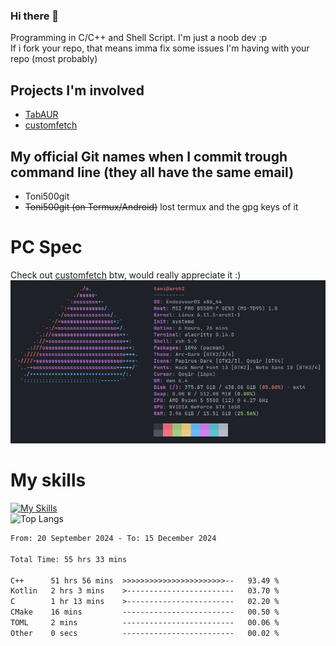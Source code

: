 ### Hi there 👋

Programming in C/C++ and Shell Script. I'm just a noob dev :p\
If i fork your repo, that means imma fix some issues I'm having with your repo (most probably)

## Projects I'm involved
 - [TabAUR](https://github.com/BurntRanch/TabAUR)
 - [customfetch](https://github.com/Toni500github/customfetch)

## My official Git names when I commit trough command line (they all have the same email)
* Toni500git
* ~~Toni500git (on Termux/Android)~~ lost termux and the gpg keys of it

# PC Spec
Check out [customfetch](https://github.com/Toni500github/customfetch) btw, would really appreciate it :)
![screenshot.png](https://github.com/Toni500github/customfetch/raw/main/screenshot.png)

# My skills
[![My Skills](https://skillicons.dev/icons?i=cpp,bash,arch,linux&theme=light)](https://skillicons.dev)\
![Top Langs](https://github-readme-stats.vercel.app/api/top-langs/?username=Toni500github&layout=compact)

<!--START_SECTION:waka-->

```txt
From: 20 September 2024 - To: 15 December 2024

Total Time: 55 hrs 33 mins

C++      51 hrs 56 mins  >>>>>>>>>>>>>>>>>>>>>>>--   93.49 %
Kotlin   2 hrs 3 mins    >------------------------   03.70 %
C        1 hr 13 mins    >------------------------   02.20 %
CMake    16 mins         -------------------------   00.50 %
TOML     2 mins          -------------------------   00.06 %
Other    0 secs          -------------------------   00.02 %
```

<!--END_SECTION:waka-->
